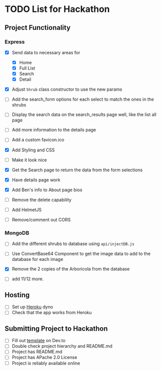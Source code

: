 # TODO List for Hackathon

## Project Functionality
### Express
- [x] Send data to necessary areas for
    - [x] Home
    - [x] Full List
    - [x] Search
    - [x] Detail
- [x] Adjust `Shrub` class constructor to use the new params
- [ ] Add the search_form options for each select to match the ones in the shrubs
- [ ] Display the search data on the search_results page well, like the list all page
- [ ] Add more information to the details page
- [ ] Add a custom favicon.ico
- [x] Add Styling and CSS
- [ ] Make it look nice
- [x] Get the Search page to return the data from the form selections
- [x] Have details page work 
- [x] Add Ben's info to About page bios
- [ ] Remove the delete capability
- [ ] Add HelmetJS
- [ ] Remove/comment out CORS


### MongoDB
- [ ] Add the different shrubs to database using `api/injectDB.js`
- [ ] Use ConvertBase64 Component to get the image data to add to the database for each image
- [x] Remove the 2 copies of the Arboricola from the database
- [ ] add 11/12 more.


## Hosting
- [ ] Set up [Heroku](https://www.heroku.com/) dyno
- [ ] Check that the app works from Heroku

## Submitting Project to Hackathon
- [ ] Fill out [template](https://dev.to/new/atlashackathon) on Dev.to
- [ ] Double check project hierarchy and README.md
- [ ] Project has README.md
- [ ] Project has APache 2.0 License
- [ ] Project is reliably available online